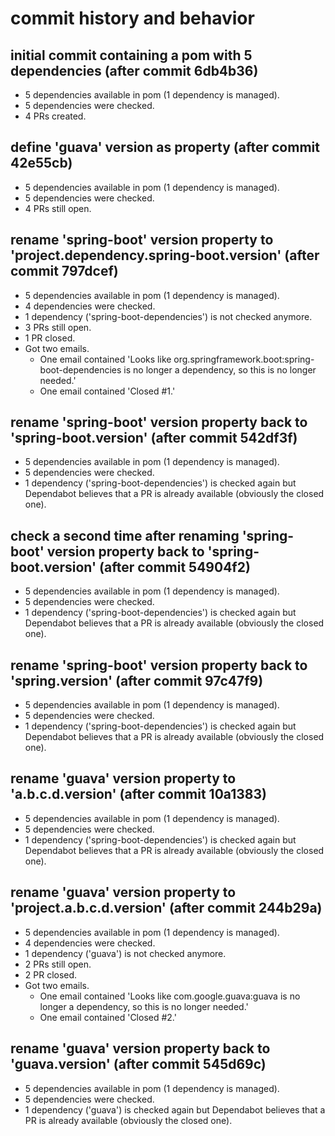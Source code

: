 # commit history and behavior

## initial commit containing a pom with 5 dependencies (after commit 6db4b36)
* 5 dependencies available in pom (1 dependency is managed). 
* 5 dependencies were checked.
* 4 PRs created.

## define 'guava' version as property (after commit 42e55cb)
* 5 dependencies available in pom (1 dependency is managed).
* 5 dependencies were checked.
* 4 PRs still open.

## rename 'spring-boot' version property to 'project.dependency.spring-boot.version' (after commit 797dcef)
* 5 dependencies available in pom (1 dependency is managed).
* 4 dependencies were checked.
* 1 dependency ('spring-boot-dependencies') is not checked anymore.
* 3 PRs still open.
* 1 PR closed.
* Got two emails.
    * One email contained 'Looks like org.springframework.boot:spring-boot-dependencies is no longer a dependency, so this is no longer needed.'
    * One email contained 'Closed #1.'

## rename 'spring-boot' version property back to 'spring-boot.version' (after commit 542df3f)
* 5 dependencies available in pom (1 dependency is managed).
* 5 dependencies were checked.
* 1 dependency ('spring-boot-dependencies') is checked again but Dependabot believes that a PR is already available (obviously the closed one).

## check a second time after renaming 'spring-boot' version property back to 'spring-boot.version' (after commit 54904f2)
* 5 dependencies available in pom (1 dependency is managed).
* 5 dependencies were checked.
* 1 dependency ('spring-boot-dependencies') is checked again but Dependabot believes that a PR is already available (obviously the closed one).

## rename 'spring-boot' version property back to 'spring.version' (after commit 97c47f9)
* 5 dependencies available in pom (1 dependency is managed).
* 5 dependencies were checked.
* 1 dependency ('spring-boot-dependencies') is checked again but Dependabot believes that a PR is already available (obviously the closed one).

## rename 'guava' version property to 'a.b.c.d.version' (after commit 10a1383)
* 5 dependencies available in pom (1 dependency is managed).
* 5 dependencies were checked.
* 1 dependency ('spring-boot-dependencies') is checked again but Dependabot believes that a PR is already available (obviously the closed one).

## rename 'guava' version property to 'project.a.b.c.d.version' (after commit 244b29a)
* 5 dependencies available in pom (1 dependency is managed).
* 4 dependencies were checked.
* 1 dependency ('guava') is not checked anymore.
* 2 PRs still open.
* 2 PR closed.
* Got two emails.
    * One email contained 'Looks like com.google.guava:guava is no longer a dependency, so this is no longer needed.'
    * One email contained 'Closed #2.'

## rename 'guava' version property back to 'guava.version' (after commit 545d69c)
* 5 dependencies available in pom (1 dependency is managed).
* 5 dependencies were checked.
* 1 dependency ('guava') is checked again but Dependabot believes that a PR is already available (obviously the closed one).

